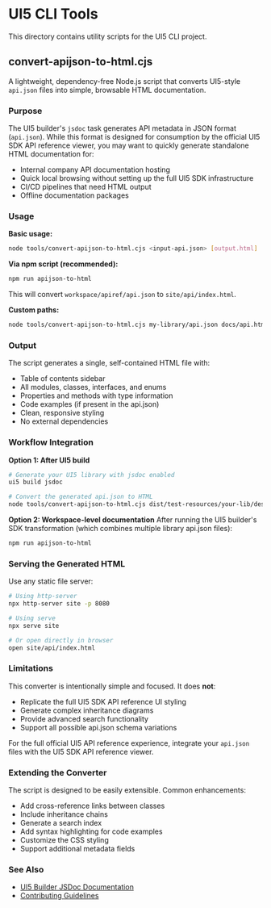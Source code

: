# UI5 CLI Tools

This directory contains utility scripts for the UI5 CLI project.

## convert-apijson-to-html.cjs

A lightweight, dependency-free Node.js script that converts UI5-style `api.json` files into simple, browsable HTML documentation.

### Purpose

The UI5 builder's `jsdoc` task generates API metadata in JSON format (`api.json`). While this format is designed for consumption by the official UI5 SDK API reference viewer, you may want to quickly generate standalone HTML documentation for:

- Internal company API documentation hosting
- Quick local browsing without setting up the full UI5 SDK infrastructure
- CI/CD pipelines that need HTML output
- Offline documentation packages

### Usage

**Basic usage:**
```bash
node tools/convert-apijson-to-html.cjs <input-api.json> [output.html]
```

**Via npm script (recommended):**
```bash
npm run apijson-to-html
```

This will convert `workspace/apiref/api.json` to `site/api/index.html`.

**Custom paths:**
```bash
node tools/convert-apijson-to-html.cjs my-library/api.json docs/api.html
```

### Output

The script generates a single, self-contained HTML file with:
- Table of contents sidebar
- All modules, classes, interfaces, and enums
- Properties and methods with type information
- Code examples (if present in the api.json)
- Clean, responsive styling
- No external dependencies

### Workflow Integration

**Option 1: After UI5 build**
```bash
# Generate your UI5 library with jsdoc enabled
ui5 build jsdoc

# Convert the generated api.json to HTML
node tools/convert-apijson-to-html.cjs dist/test-resources/your-lib/designtime/api.json docs/api.html
```

**Option 2: Workspace-level documentation**
After running the UI5 builder's SDK transformation (which combines multiple library api.json files):
```bash
npm run apijson-to-html
```

### Serving the Generated HTML

Use any static file server:
```bash
# Using http-server
npx http-server site -p 8080

# Using serve
npx serve site

# Or open directly in browser
open site/api/index.html
```

### Limitations

This converter is intentionally simple and focused. It does **not**:
- Replicate the full UI5 SDK API reference UI styling
- Generate complex inheritance diagrams
- Provide advanced search functionality
- Support all possible api.json schema variations

For the full official UI5 API reference experience, integrate your `api.json` files with the UI5 SDK API reference viewer.

### Extending the Converter

The script is designed to be easily extensible. Common enhancements:
- Add cross-reference links between classes
- Include inheritance chains
- Generate a search index
- Add syntax highlighting for code examples
- Customize the CSS styling
- Support additional metadata fields

### See Also

- [UI5 Builder JSDoc Documentation](../packages/builder/README.md)
- [Contributing Guidelines](../CONTRIBUTING.md)
